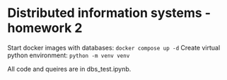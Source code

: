 # Distributed information systems - homework 2

Start docker images with databases: `docker compose up -d`
Create virtual python environment: `python -m venv venv`

All code and queires are in dbs_test.ipynb.
